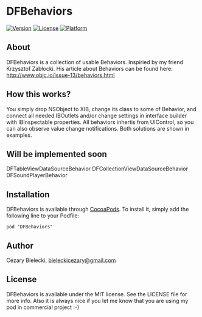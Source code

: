 # DFBehaviors

[![Version](https://img.shields.io/cocoapods/v/DFBehaviors.svg?style=flat)](http://cocoadocs.org/docsets/DFBehaviors)
[![License](https://img.shields.io/cocoapods/l/DFBehaviors.svg?style=flat)](http://cocoadocs.org/docsets/DFBehaviors)
[![Platform](https://img.shields.io/cocoapods/p/DFBehaviors.svg?style=flat)](http://cocoadocs.org/docsets/DFBehaviors)

## About

DFBehaviors is a collection of usable Behaviors. Inspiried by my friend Krzysztof Zabłocki. His article about Behaviors can be found here: http://www.objc.io/issue-13/behaviors.html

## How this works?

You simply drop NSObject to XIB, change its class to some of Behavior, and connect all needed IBOutlets and/or change settings in interface builder with IBInspectable properties. All behaviors inhertis from UIControl, so you can also observe value change notifications. Both solutions are shown in examples.

## Will be implemented soon

DFTableViewDataSourceBehavior
DFCollectionViewDataSourceBehavior
DFSoundPlayerBehavior

## Installation

DFBehaviors is available through [CocoaPods](http://cocoapods.org). To install
it, simply add the following line to your Podfile:

    pod "DFBehaviors"

## Author

Cezary Bielecki, bieleckicezary@gmail.com

## License

DFBehaviors is available under the MIT license. See the LICENSE file for more info. Also it is always nice if you let me know that you are using my pod in commercial project :-)

